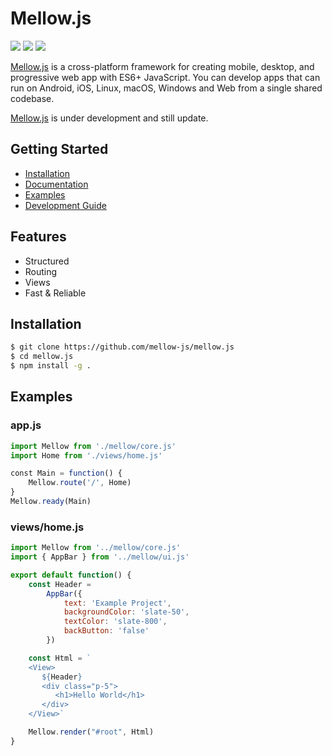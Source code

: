 # Mellow.js

<p><img src="https://img.shields.io/badge/node-v10.15.3-green"> <img src="https://img.shields.io/badge/lang-javascript-yellow"> <img src="https://img.shields.io/badge/license-MIT-success"></p>

[Mellow.js](https://github.com/mellow-js/mellow.js) is a cross-platform framework for creating mobile, desktop, and progressive web app with ES6+ JavaScript. You can develop apps that can run on Android, iOS, Linux, macOS, Windows and Web from a single shared codebase.

[Mellow.js](https://github.com/mellow-js/mellow.js) is under development and still update.

## Getting Started ##

* [Installation]()
* [Documentation]()
* [Examples]()
* [Development Guide]()

## Features ##

* Structured
* Routing
* Views
* Fast & Reliable

## Installation
```bash
$ git clone https://github.com/mellow-js/mellow.js
$ cd mellow.js
$ npm install -g .
```

## Examples ##

### app.js ###
```js
import Mellow from './mellow/core.js'
import Home from './views/home.js'

const Main = function() {
    Mellow.route('/', Home)
}
Mellow.ready(Main)

```

### views/home.js ###
```js
import Mellow from '../mellow/core.js'
import { AppBar } from '../mellow/ui.js'

export default function() {
	const Header =
		AppBar({
			text: 'Example Project',
			backgroundColor: 'slate-50',
			textColor: 'slate-800',
			backButton: 'false'
		})

	const Html = `
    <View>
       ${Header}
       <div class="p-5">
          <h1>Hello World</h1>
       </div>
    </View>`

	Mellow.render("#root", Html)
}
```